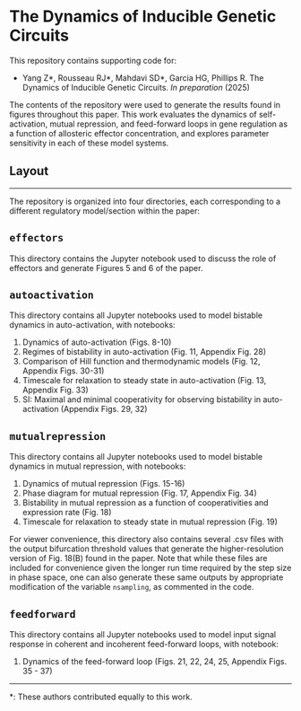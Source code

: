 # The Dynamics of Inducible Genetic Circuits

This repository contains supporting code for:

- Yang Z*, Rousseau RJ*, Mahdavi SD*, Garcia HG, Phillips R. The Dynamics of Inducible Genetic Circuits. *In preparation* (2025)

The contents of the repository were used to generate the results found in figures throughout this paper. This work evaluates the dynamics of self-activation, mutual repression, and feed-forward loops in gene regulation as a function of allosteric effector concentration, and explores parameter sensitivity in each of these model systems.

## Layout
---
The repository is organized into four directories, each corresponding to a different regulatory model/section within the paper:

## `effectors`
This directory contains the Jupyter notebook used to discuss the role of effectors and generate Figures 5 and 6 of the paper. 

## `autoactivation`
This directory contains all Jupyter notebooks used to model bistable dynamics in auto-activation, with notebooks:

1. Dynamics of auto-activation (Figs. 8-10)
2. Regimes of bistability in auto-activation (Fig. 11, Appendix Fig. 28)
3. Comparison of Hill function and thermodynamic models (Fig. 12, Appendix Figs. 30-31)
4. Timescale for relaxation to steady state in auto-activation (Fig. 13, Appendix Fig. 33)
5. SI: Maximal and minimal cooperativity for observing bistability in auto-activation (Appendix Figs. 29, 32)

## `mutualrepression`
This directory contains all Jupyter notebooks used to model bistable dynamics in mutual repression, with notebooks:

1. Dynamics of mutual repression (Figs. 15-16)
2. Phase diagram for mutual repression (Fig. 17, Appendix Fig. 34)
3. Bistability in mutual repression as a function of cooperativities and expression rate (Fig. 18)
4. Timescale for relaxation to steady state in mutual repression (Fig. 19)

For viewer convenience, this directory also contains several .csv files with the output bifurcation threshold values that generate the higher-resolution version of Fig. 18(B) found in the paper. Note that while these files are included for convenience given the longer run time required by the step size in phase space, one can also generate these same outputs by appropriate modification of the variable ```nsampling```, as commented in the code.

## `feedforward`
This directory contains all Jupyter notebooks used to model input signal response in coherent and incoherent feed-forward loops, with notebook:

1. Dynamics of the feed-forward loop (Figs. 21, 22, 24, 25, Appendix Figs. 35 - 37)

------------------------------------------
*: These authors contributed equally to this work.
